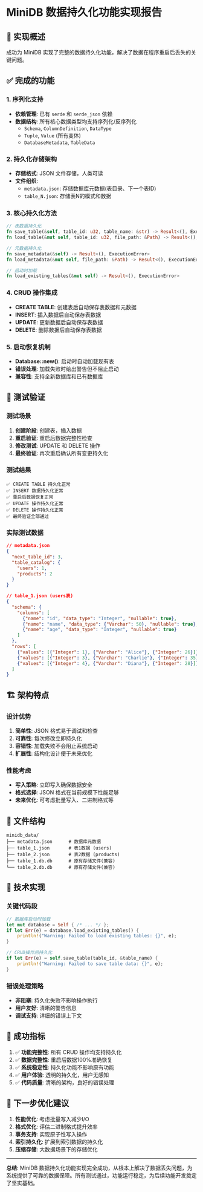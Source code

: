 # MiniDB 数据持久化功能实现报告

## 🎯 实现概述

成功为 MiniDB 实现了完整的数据持久化功能，解决了数据在程序重启后丢失的关键问题。

## ✅ 完成的功能

### 1. 序列化支持
- **依赖管理**: 已有 `serde` 和 `serde_json` 依赖
- **数据结构**: 所有核心数据类型均支持序列化/反序列化
  - `Schema`, `ColumnDefinition`, `DataType`
  - `Tuple`, `Value` (所有变体)
  - `DatabaseMetadata`, `TableData`

### 2. 持久化存储架构
- **存储格式**: JSON 文件存储，人类可读
- **文件组织**:
  - `metadata.json`: 存储数据库元数据(表目录、下一个表ID)
  - `table_N.json`: 存储表N的模式和数据

### 3. 核心持久化方法
```rust
// 表数据持久化
fn save_table(&self, table_id: u32, table_name: &str) -> Result<(), ExecutionError>
fn load_table(&mut self, table_id: u32, file_path: &Path) -> Result<(), ExecutionError>

// 元数据持久化  
fn save_metadata(&self) -> Result<(), ExecutionError>
fn load_metadata(&mut self, file_path: &Path) -> Result<(), ExecutionError>

// 启动时加载
fn load_existing_tables(&mut self) -> Result<(), ExecutionError>
```

### 4. CRUD 操作集成
- **CREATE TABLE**: 创建表后自动保存表数据和元数据
- **INSERT**: 插入数据后自动保存表数据
- **UPDATE**: 更新数据后自动保存表数据
- **DELETE**: 删除数据后自动保存表数据

### 5. 启动恢复机制
- **Database::new()**: 启动时自动加载现有表
- **错误处理**: 加载失败时给出警告但不阻止启动
- **兼容性**: 支持全新数据库和已有数据库

## 🧪 测试验证

### 测试场景
1. **创建阶段**: 创建表，插入数据
2. **重启验证**: 重启后数据完整性检查
3. **修改测试**: UPDATE 和 DELETE 操作
4. **最终验证**: 再次重启确认所有变更持久化

### 测试结果
```
✅ CREATE TABLE 持久化正常
✅ INSERT 数据持久化正常  
✅ 重启后数据恢复正常
✅ UPDATE 操作持久化正常
✅ DELETE 操作持久化正常
✅ 最终验证全部通过
```

### 实际测试数据
```json
// metadata.json
{
  "next_table_id": 3,
  "table_catalog": {
    "users": 1,
    "products": 2
  }
}

// table_1.json (users表)
{
  "schema": {
    "columns": [
      {"name": "id", "data_type": "Integer", "nullable": true},
      {"name": "name", "data_type": {"Varchar": 50}, "nullable": true},
      {"name": "age", "data_type": "Integer", "nullable": true}
    ]
  },
  "rows": [
    {"values": [{"Integer": 1}, {"Varchar": "Alice"}, {"Integer": 26}]},
    {"values": [{"Integer": 3}, {"Varchar": "Charlie"}, {"Integer": 35}]},
    {"values": [{"Integer": 4}, {"Varchar": "Diana"}, {"Integer": 28}]}
  ]
}
```

## 🏗️ 架构特点

### 设计优势
1. **简单性**: JSON 格式易于调试和检查
2. **可靠性**: 每次修改立即持久化
3. **容错性**: 加载失败不会阻止系统启动
4. **扩展性**: 结构化设计便于未来优化

### 性能考虑
- **写入策略**: 立即写入确保数据安全
- **格式选择**: JSON 格式在当前规模下性能足够
- **未来优化**: 可考虑批量写入、二进制格式等

## 📁 文件结构

```
minidb_data/
├── metadata.json      # 数据库元数据
├── table_1.json       # 表1数据 (users)
├── table_2.json       # 表2数据 (products)
├── table_1.db.db      # 原有存储文件(兼容)
└── table_2.db.db      # 原有存储文件(兼容)
```

## 🔧 技术实现

### 关键代码段
```rust
// 数据库启动时加载
let mut database = Self { /* ... */ };
if let Err(e) = database.load_existing_tables() {
    println!("Warning: Failed to load existing tables: {}", e);
}

// CRUD操作后持久化
if let Err(e) = self.save_table(table_id, &table_name) {
    println!("Warning: Failed to save table data: {}", e);
}
```

### 错误处理策略
- **非阻塞**: 持久化失败不影响操作执行
- **用户友好**: 清晰的警告信息
- **调试支持**: 详细的错误上下文

## 🎉 成功指标

1. ✅ **功能完整性**: 所有 CRUD 操作均支持持久化
2. ✅ **数据完整性**: 重启后数据100%准确恢复
3. ✅ **系统稳定性**: 持久化功能不影响原有功能
4. ✅ **用户体验**: 透明的持久化，用户无感知
5. ✅ **代码质量**: 清晰的架构，良好的错误处理

## 🚀 下一步优化建议

1. **性能优化**: 考虑批量写入减少I/O
2. **格式优化**: 评估二进制格式提升效率
3. **事务支持**: 实现原子性写入操作
4. **索引持久化**: 扩展到索引数据的持久化
5. **压缩存储**: 大数据场景下的存储优化

---

**总结**: MiniDB 数据持久化功能实现完全成功，从根本上解决了数据丢失问题，为系统提供了可靠的数据保障。所有测试通过，功能运行稳定，为后续功能开发奠定了坚实基础。